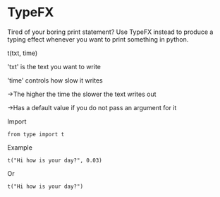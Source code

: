 # TypeFX
Tired of your boring print statement? Use TypeFX instead to produce a typing effect whenever you want to print something in python.


t(txt, time)

'txt' is the text you want to write

'time' controls how slow it writes

->The higher the time the slower the text writes out

->Has a default value if you do not pass an argument for it  

Import
```
from type import t
```

Example

```
t("Hi how is your day?", 0.03)
```

Or

```
t("Hi how is your day?")
```

